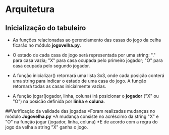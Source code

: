 # Arquitetura
## Inicialização do tabuleiro

* As funções relacionadas ao gerenciamento das casas do jogo da celha ficarão no módulo **jogovelha.py**.

* O estado de cada casa do jogo será representada por uma string: "." para casa vazia; "X" para casa ocupada pelo primeiro jogador; "O" para casa ocupada pelo segundo jogador.

* A função inicializar() retornará uma lista 3x3, onde cada posição conterá uma string para indicar o estado de uma casa do jogo. A função retornará todas as casas inicialmente vazias.

* A função jogar(jogador, linha, coluna) irá posicionar o **jogador** ("X" ou "O") na posicão definida por **linha** e **coluna**.


##Verificação da validade das jogadas
*Foram realizadas mudanças no módulo **Jogovelha.py** 
*A mudança consiste no acréscimo da string "X" e "O" na função jogar (jogador, linha, coluna)
*E de acordo com a regra do jogo da velha a string "X" ganha o jogo.

